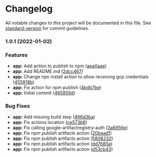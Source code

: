 # Changelog

All notable changes to this project will be documented in this file. See [standard-version](https://github.com/conventional-changelog/standard-version) for commit guidelines.

### 1.0.1 (2022-01-02)


### Features

* **app:** Add action to publish to npm ([aea0aae](https://github.com/Yoobic/yoobic-github-action/commit/aea0aae59edbce0a4b3a7b708004dc6fdb706a7e))
* **app:** Add README.md ([2dcc467](https://github.com/Yoobic/yoobic-github-action/commit/2dcc4676093c2ce606220d5835db6ebde7aba872))
* **app:** Change npn install action to allow receiving gcp credentials ([455818b](https://github.com/Yoobic/yoobic-github-action/commit/455818bc931870cbef9d950655d6238b5dc4ed99))
* **app:** Fix action for npm publish ([4bdb7be](https://github.com/Yoobic/yoobic-github-action/commit/4bdb7be3d46689b3833223fa28d32ef38b8a7e14))
* **app:** Initial commit ([465859d](https://github.com/Yoobic/yoobic-github-action/commit/465859d6e55423d9bcb880a7e1fc693d650317cc))


### Bug Fixes

* **app:** Add missing build step ([496d3ba](https://github.com/Yoobic/yoobic-github-action/commit/496d3ba8df4bc3b54737a46886be88e1fe886401))
* **app:** Fix actions location ([ce573b6](https://github.com/Yoobic/yoobic-github-action/commit/ce573b66c4f2c6912ff8e4ec4ae4080735cf9589))
* **app:** Fix calling google-artifactregistry-auth ([3a6956e](https://github.com/Yoobic/yoobic-github-action/commit/3a6956e0b8328bb4d6344a3ff061541bf5797d68))
* **app:** Fix npm publish artifacts action ([20baad1](https://github.com/Yoobic/yoobic-github-action/commit/20baad12787a85606714df5cdac5779c6048c58e))
* **app:** Fix npm publish artifacts action ([5808232](https://github.com/Yoobic/yoobic-github-action/commit/58082323b1eaa50f49a3769142b462b5a1a77395))
* **app:** Fix npm publish artifacts action ([dd7685a](https://github.com/Yoobic/yoobic-github-action/commit/dd7685a5c3772b172e0a2a70c12ab97a58653b19))
* **app:** Fix npm publish artifacts action ([d53cb43](https://github.com/Yoobic/yoobic-github-action/commit/d53cb4301e19cd6f172e7eba6608808763ddfdfe))
